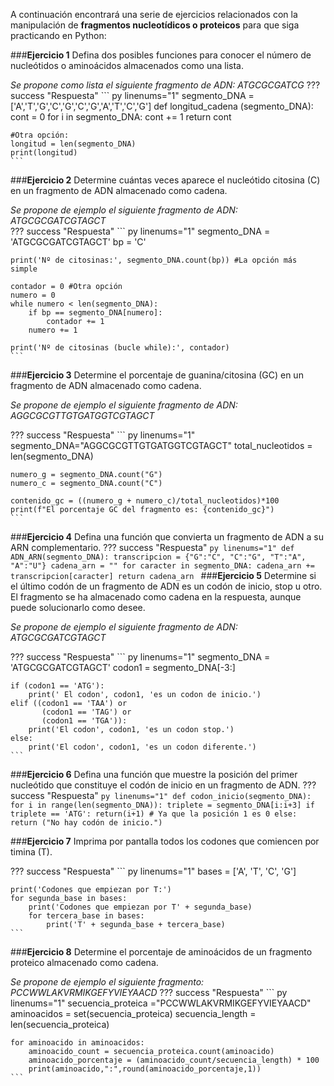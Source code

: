 A continuación encontrará una serie de ejercicios relacionados con la manipulación de **fragmentos nucleotídicos o proteicos** para que siga practicando en Python:

###**Ejercicio 1** 
Defina dos posibles funciones para conocer el número de nucleótidos o aminoácidos almacenados como una lista.

*Se propone como lista el siguiente fragmento de ADN: ATGCGCGATCG*
??? success "Respuesta"
    ``` py linenums="1"
    segmento_DNA = ['A','T','G','C','G','C','G','A','T','C','G']
    def longitud_cadena (segmento_DNA):
        cont = 0
        for i in segmento_DNA:
            cont += 1
        return cont

    #Otra opción: 
    longitud = len(segmento_DNA)
    print(longitud)
    ```
###**Ejercicio 2** 
Determine cuántas veces aparece el nucleótido citosina (C) en un fragmento de ADN almacenado como cadena.

*Se propone de ejemplo el siguiente fragmento de ADN: ATGCGCGATCGTAGCT*  
??? success "Respuesta"
    ``` py linenums="1"
    segmento_DNA = 'ATGCGCGATCGTAGCT'
    bp = 'C'
        
    print('Nº de citosinas:', segmento_DNA.count(bp)) #La opción más simple
        
    contador = 0 #Otra opción
    numero = 0
    while numero < len(segmento_DNA):
        if bp == segmento_DNA[numero]:
            contador += 1
        numero += 1
        
    print('Nº de citosinas (bucle while):', contador)
    ```
###**Ejercicio 3** 
Determine el porcentaje de guanina/citosina (GC) en un fragmento de ADN almacenado como cadena.

*Se propone de ejemplo el siguiente fragmento de ADN: AGGCGCGTTGTGATGGTCGTAGCT*

??? success "Respuesta"
    ``` py linenums="1"
    segmento_DNA="AGGCGCGTTGTGATGGTCGTAGCT"
    total_nucleotidos = len(segmento_DNA)
            
    numero_g = segmento_DNA.count("G")
    numero_c = segmento_DNA.count("C")
                    
    contenido_gc = ((numero_g + numero_c)/total_nucleotidos)*100
    print(f"El porcentaje GC del fragmento es: {contenido_gc}")
    ```

###**Ejercicio 4** 
Defina una función que convierta un fragmento de ADN a su ARN complementario.
??? success "Respuesta"
    ``` py linenums="1"
    def ADN_ARN(segmento_DNA):
        transcripcion = {"G":"C", "C":"G", "T":"A", "A":"U"}
        cadena_arn = ""
        for caracter in segmento_DNA:
            cadena_arn += transcripcion[caracter]
        return cadena_arn 
    ```
###**Ejercicio 5** 
Determine si el último codón de un fragmento de ADN es un codón de inicio, stop u otro. El fragmento se ha almacenado como cadena en la respuesta, aunque puede solucionarlo como desee.

*Se propone de ejemplo el siguiente fragmento de ADN: ATGCGCGATCGTAGCT*  

??? success "Respuesta"
    ``` py linenums="1"
    segmento_DNA = 'ATGCGCGATCGTAGCT'
    codon1 = segmento_DNA[-3:]
        
    if (codon1 == 'ATG'):
        print(' El codon', codon1, 'es un codon de inicio.')
    elif ((codon1 == 'TAA') or
           (codon1 == 'TAG') or
           (codon1 == 'TGA')):
        print('El codon', codon1, 'es un codon stop.')
    else:
        print('El codon', codon1, 'es un codon diferente.')
    ```
###**Ejercicio 6** 
Defina una función que muestre la posición del primer nucleótido que constituye el codón de inicio en un fragmento de ADN.
??? success "Respuesta"
    ``` py linenums="1"
    def codon_inicio(segmento_DNA):
        for i in range(len(segmento_DNA)):
            triplete = segmento_DNA[i:i+3]
            if triplete == 'ATG':
                return(i+1) # Ya que la posición 1 es 0
        else:
            return ("No hay codón de inicio.")
    ```

###**Ejercicio 7** 
Imprima por pantalla todos los codones que comiencen por timina (T).
 
??? success "Respuesta"
    ``` py linenums="1"
    bases = ['A', 'T', 'C', 'G']
        
    print('Codones que empiezan por T:')
    for segunda_base in bases:
        print('Codones que empiezan por T' + segunda_base)
        for tercera_base in bases:
            print('T' + segunda_base + tercera_base)
    ```

###**Ejercicio 8** 
Determine el porcentaje de aminoácidos de un fragmento proteico almacenado como cadena.

*Se propone de ejemplo el siguiente fragmento: PCCWWLAKVRMIKGEFYVIEYAACD*
??? success "Respuesta"
    ``` py linenums="1"
    secuencia_proteica ="PCCWWLAKVRMIKGEFYVIEYAACD"
    aminoacidos = set(secuencia_proteica)
    secuencia_length = len(secuencia_proteica)
        
    for aminoacido in aminoacidos:
        aminoacido_count = secuencia_proteica.count(aminoacido)
        aminoacido_porcentaje = (aminoacido_count/secuencia_length) * 100
        print(aminoacido,":",round(aminoacido_porcentaje,1))
    ```
